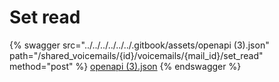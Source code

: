 # Set read

{% swagger src="../../../../../../.gitbook/assets/openapi (3).json" path="/shared_voicemails/{id}/voicemails/{mail_id}/set_read" method="post" %}
[openapi (3).json](<../../../../../../.gitbook/assets/openapi (3).json>)
{% endswagger %}
